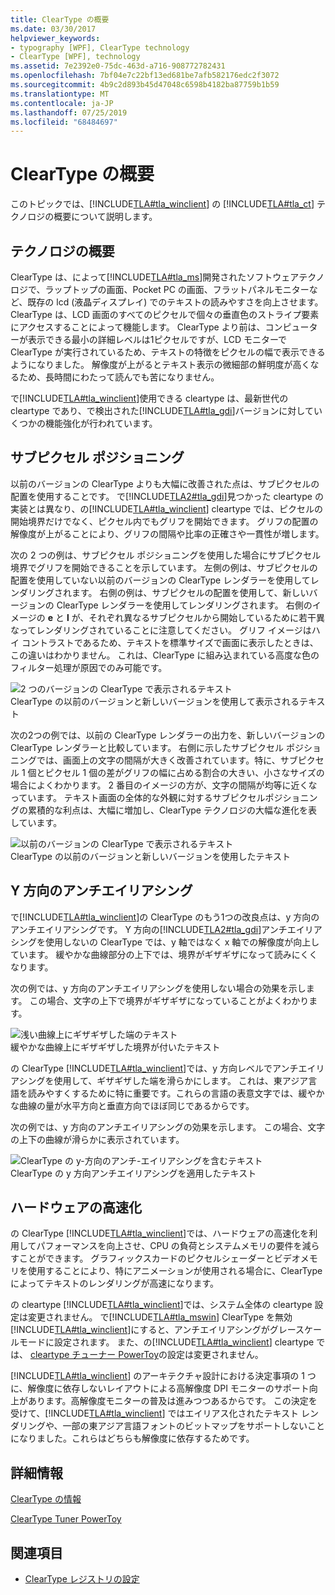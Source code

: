 ```yaml
---
title: ClearType の概要
ms.date: 03/30/2017
helpviewer_keywords:
- typography [WPF], ClearType technology
- ClearType [WPF], technology
ms.assetid: 7e2392e0-75dc-463d-a716-908772782431
ms.openlocfilehash: 7bf04e7c22bf13ed681be7afb582176edc2f3072
ms.sourcegitcommit: 4b9c2d893b45d47048c6598b4182ba87759b1b59
ms.translationtype: MT
ms.contentlocale: ja-JP
ms.lasthandoff: 07/25/2019
ms.locfileid: "68484697"
---
```

# <a name="cleartype-overview"></a>ClearType の概要
このトピックでは、[!INCLUDE[TLA#tla_winclient](../../../../includes/tlasharptla-winclient-md.md)] の [!INCLUDE[TLA#tla_ct](../../../../includes/tlasharptla-ct-md.md)] テクノロジの概要について説明します。  

<a name="overview"></a>   
## <a name="technology-overview"></a>テクノロジの概要  
 ClearType は、によって[!INCLUDE[TLA#tla_ms](../../../../includes/tlasharptla-ms-md.md)]開発されたソフトウェアテクノロジで、ラップトップの画面、Pocket PC の画面、フラットパネルモニターなど、既存の lcd (液晶ディスプレイ) でのテキストの読みやすさを向上させます。  ClearType は、LCD 画面のすべてのピクセルで個々の垂直色のストライプ要素にアクセスすることによって機能します。 ClearType より前は、コンピューターが表示できる最小の詳細レベルは1ピクセルですが、LCD モニターで ClearType が実行されているため、テキストの特徴をピクセルの幅で表示できるようになりました。 解像度が上がるとテキスト表示の微細部の鮮明度が高くなるため、長時間にわたって読んでも苦になりません。  
  
 で[!INCLUDE[TLA#tla_winclient](../../../../includes/tlasharptla-winclient-md.md)]使用できる cleartype は、最新世代の cleartype であり、で検出された[!INCLUDE[TLA#tla_gdi](../../../../includes/tlasharptla-gdi-md.md)]バージョンに対していくつかの機能強化が行われています。  
  
<a name="sub-pixel_positioning"></a>   
## <a name="sub-pixel-positioning"></a>サブピクセル ポジショニング  
 以前のバージョンの ClearType よりも大幅に改善された点は、サブピクセルの配置を使用することです。 で[!INCLUDE[TLA2#tla_gdi](../../../../includes/tla2sharptla-gdi-md.md)]見つかった cleartype の実装とは異なり、の[!INCLUDE[TLA#tla_winclient](../../../../includes/tlasharptla-winclient-md.md)] cleartype では、ピクセルの開始境界だけでなく、ピクセル内でもグリフを開始できます。 グリフの配置の解像度が上がることにより、グリフの間隔や比率の正確さや一貫性が増します。  
  
 次の 2 つの例は、サブピクセル ポジショニングを使用した場合にサブピクセル境界でグリフを開始できることを示しています。 左側の例は、サブピクセルの配置を使用していない以前のバージョンの ClearType レンダラーを使用してレンダリングされます。 右側の例は、サブピクセルの配置を使用して、新しいバージョンの ClearType レンダラーを使用してレンダリングされます。 右側のイメージの **e** と **l** が、それぞれ異なるサブピクセルから開始しているために若干異なってレンダリングされていることに注意してください。 グリフ イメージはハイ コントラストであるため、テキストを標準サイズで画面に表示したときは、この違いはわかりません。 これは、ClearType に組み込まれている高度な色のフィルター処理が原因でのみ可能です。  
  
 ![2 つのバージョンの ClearType で表示されるテキスト](./media/wcpsdk-mmgraphics-text-cleartype-overview-01.png "wcpsdk_mmgraphics_text_cleartype_overview_01")  
ClearType の以前のバージョンと新しいバージョンを使用して表示されるテキスト  
  
 次の2つの例では、以前の ClearType レンダラーの出力を、新しいバージョンの ClearType レンダラーと比較しています。 右側に示したサブピクセル ポジショニングでは、画面上の文字の間隔が大きく改善されています。特に、サブピクセル 1 個とピクセル 1 個の差がグリフの幅に占める割合の大きい、小さなサイズの場合によくわかります。 2 番目のイメージの方が、文字の間隔が均等に近くなっています。 テキスト画面の全体的な外観に対するサブピクセルポジショニングの累積的な利点は、大幅に増加し、ClearType テクノロジの大幅な進化を表しています。  
  
 ![以前のバージョンの ClearType で表示されるテキスト](./media/wcpsdk-mmgraphics-text-cleartype-overview-02.png "wcpsdk_mmgraphics_text_cleartype_overview_02")  
ClearType の以前のバージョンと新しいバージョンを使用したテキスト  
  
<a name="y-direction_antialiasing"></a>   
## <a name="y-direction-antialiasing"></a>Y 方向のアンチエイリアシング  
 で[!INCLUDE[TLA#tla_winclient](../../../../includes/tlasharptla-winclient-md.md)]の ClearType のもう1つの改良点は、y 方向のアンチエイリアシングです。 Y 方向の[!INCLUDE[TLA2#tla_gdi](../../../../includes/tla2sharptla-gdi-md.md)]アンチエイリアシングを使用しないの ClearType では、y 軸ではなく x 軸での解像度が向上しています。 緩やかな曲線部分の上下では、境界がギザギザになって読みにくくなります。  
  
 次の例では、y 方向のアンチエイリアシングを使用しない場合の効果を示します。 この場合、文字の上下で境界がギザギザになっていることがよくわかります。  
  
 ![浅い曲線上にギザギザした端のテキスト](./media/wcpsdk-mmgraphics-text-cleartype-overview-03.png "wcpsdk_mmgraphics_text_cleartype_overview_03")  
緩やかな曲線上にギザギザした境界が付いたテキスト  
  
 の ClearType [!INCLUDE[TLA#tla_winclient](../../../../includes/tlasharptla-winclient-md.md)]では、y 方向レベルでアンチエイリアシングを使用して、ギザギザした端を滑らかにします。 これは、東アジア言語を読みやすくするために特に重要です。これらの言語の表意文字では、緩やかな曲線の量が水平方向と垂直方向でほぼ同じであるからです。  
  
 次の例では、y 方向のアンチエイリアシングの効果を示します。 この場合、文字の上下の曲線が滑らかに表示されています。  
  
 ![ClearType の y&#45;方向のアンチ&#45;エイリアシングを含むテキスト](./media/wcpsdk-mmgraphics-text-cleartype-overview-04.png "wcpsdk_mmgraphics_text_cleartype_overview_04")  
ClearType の y 方向アンチエイリアシングを適用したテキスト  
  
<a name="hardware_acceleration"></a>   
## <a name="hardware-acceleration"></a>ハードウェアの高速化  
 の ClearType [!INCLUDE[TLA#tla_winclient](../../../../includes/tlasharptla-winclient-md.md)]では、ハードウェアの高速化を利用してパフォーマンスを向上させ、CPU の負荷とシステムメモリの要件を減らすことができます。 グラフィックスカードのピクセルシェーダーとビデオメモリを使用することにより、特にアニメーションが使用される場合に、ClearType によってテキストのレンダリングが高速になります。  
  
 の cleartype [!INCLUDE[TLA#tla_winclient](../../../../includes/tlasharptla-winclient-md.md)]では、システム全体の cleartype 設定は変更されません。 で[!INCLUDE[TLA#tla_mswin](../../../../includes/tlasharptla-mswin-md.md)] ClearType を無効[!INCLUDE[TLA#tla_winclient](../../../../includes/tlasharptla-winclient-md.md)]にすると、アンチエイリアシングがグレースケールモードに設定されます。 また、の[!INCLUDE[TLA#tla_winclient](../../../../includes/tlasharptla-winclient-md.md)] cleartype では、 [cleartype チューナー PowerToy](https://www.microsoft.com/typography/ClearTypePowerToy.mspx)の設定は変更されません。  
  
 [!INCLUDE[TLA#tla_winclient](../../../../includes/tlasharptla-winclient-md.md)] のアーキテクチャ設計における決定事項の 1 つに、解像度に依存しないレイアウトによる高解像度 DPI モニターのサポート向上があります。高解像度モニターの普及は進みつつあるからです。 この決定を受けて、[!INCLUDE[TLA#tla_winclient](../../../../includes/tlasharptla-winclient-md.md)] ではエイリアス化されたテキスト レンダリングや、一部の東アジア言語フォントのビットマップをサポートしないことになりました。これらはどちらも解像度に依存するためです。  
  
<a name="further_information"></a>   
## <a name="further-information"></a>詳細情報  
 [ClearType の情報](https://www.microsoft.com/typography/ClearTypeInfo.mspx)  
  
 [ClearType Tuner PowerToy](https://www.microsoft.com/typography/ClearTypePowerToy.mspx)  
  
## <a name="see-also"></a>関連項目

- [ClearType レジストリの設定](cleartype-registry-settings.md)
